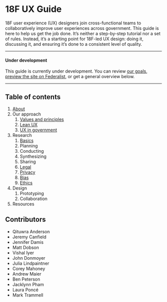 # 18F UX Guide

18F user experience (UX) designers join cross-functional teams to collaboratively improve user experiences across government. This guide is here to help us get the job done. It’s neither a step-by-step tutorial nor a set of rules. Instead, it’s a starting point for 18F-led UX design: doing it, discussing it, and ensuring it’s done to a consistent level of quality.

---

#### Under development

This guide is currently under development. You can review [our goals](https://github.com/18F/ux-guide/wiki/Goals), [preview the site on Federalist](https://federalist-proxy.app.cloud.gov/site/18f/ux-guide/), or get a general overview below.

---

## Table of contents

1. [About](https://github.com/18F/ux-guide/blob/master/_pages/about.md)
1. Our approach
    1. [Values and principles](https://github.com/18F/ux-guide/blob/master/_pages/our-approach/values-and-principles.md)
    1. [Lean UX](#)
    1. [UX in government](#)
1. Research
    1. [Basics](https://github.com/18F/ux-guide/blob/master/_pages/research/basics.md)
    1. Planning
    1. Conducting
    1. Synthesizing
    1. Sharing
    1. [Legal](https://github.com/18F/ux-guide/blob/master/_pages/research/legal.md)
    1. [Privacy](https://github.com/18F/ux-guide/blob/master/_pages/research/privacy.md)
    1. [Bias](https://github.com/18F/ux-guide/blob/master/_pages/research/bias.md)
    1. [Ethics](https://github.com/18F/ux-guide/blob/master/_pages/research/ethics.md)
1. Design 
    1. Prototyping
    1. Collaboration
1. Resources


## Contributors

- Qituwra Anderson
- Jeremy Canfield
- Jennifer Damis
- Matt Dobson
- Vishal Iyer
- John Donmoyer
- Julia Lindpaintner
- Corey Mahoney
- Andrew Maier
- Ben Peterson
- Jacklynn Pham
- Laura Poncé
- Mark Trammell
